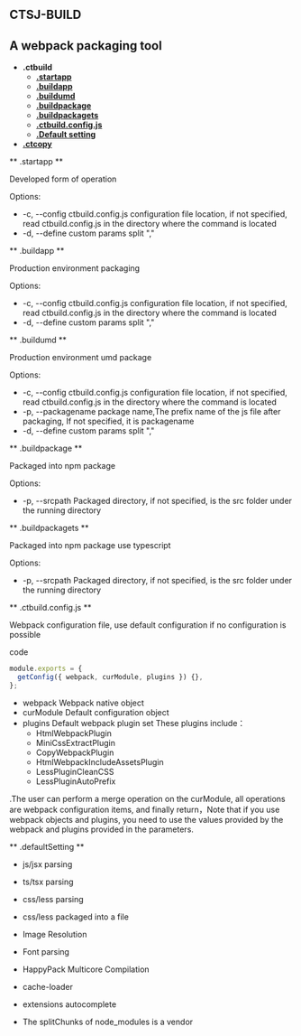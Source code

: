 ## CTSJ-BUILD

## A webpack packaging tool

- **.ctbuild**
  - [**.startapp**](#startapp)
  - [**.buildapp**](#buildapp)
  - [**.buildumd**](#buildumd)
  - [**.buildpackage**](#buildpackage)
  - [**.buildpackagets**](#buildpackage)
  - [**.ctbuild.config.js**](#config)
  - [**.Default setting**](#defaultsetting)
- [**.ctcopy**](#ctcopy)

** .startapp **

Developed form of operation

Options:

- -c, --config <path> ctbuild.config.js configuration file location, if not specified, read ctbuild.config.js in the directory where the command is located
- -d, --define <path> custom params split ","

** .buildapp **

Production environment packaging

Options:

- -c, --config <path> ctbuild.config.js configuration file location, if not specified, read ctbuild.config.js in the directory where the command is located
- -d, --define <path> custom params split ","

** .buildumd **

Production environment umd package

Options:

- -c, --config <path> ctbuild.config.js configuration file location, if not specified, read ctbuild.config.js in the directory where the command is located
- -p, --packagename <name> package name,The prefix name of the js file after packaging, If not specified, it is packagename
- -d, --define <path> custom params split ","

** .buildpackage **

Packaged into npm package

Options:

- -p, --srcpath <path> Packaged directory, if not specified, is the src folder under the running directory

** .buildpackagets **

Packaged into npm package use typescript

Options:

- -p, --srcpath <path> Packaged directory, if not specified, is the src folder under the running directory

** .ctbuild.config.js **

Webpack configuration file, use default configuration if no configuration is possible

code

```js
module.exports = {
  getConfig({ webpack, curModule, plugins }) {},
};
```

- webpack Webpack native object
- curModule Default configuration object
- plugins Default webpack plugin set These plugins include：
  - HtmlWebpackPlugin
  - MiniCssExtractPlugin
  - CopyWebpackPlugin
  - HtmlWebpackIncludeAssetsPlugin
  - LessPluginCleanCSS
  - LessPluginAutoPrefix

.The user can perform a merge operation on the curModule, all operations are webpack configuration items, and finally return，Note that if you use webpack objects and plugins, you need to use the values provided by the webpack and plugins provided in the parameters.

** .defaultSetting **

- js/jsx parsing

- ts/tsx parsing
- css/less parsing
- css/less packaged into a file
- Image Resolution
- Font parsing
- HappyPack Multicore Compilation
- cache-loader
- extensions autocomplete
- The splitChunks of node_modules is a vendor
